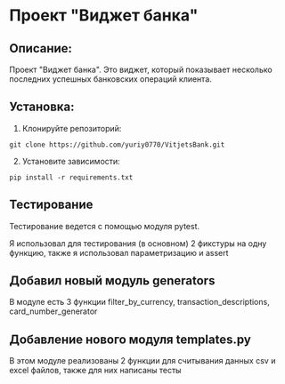 
# Проект "Виджет банка"

## Описание:

Проект "Виджет банка". Это виджет, который показывает несколько последних успешных банковских операций клиента.

## Установка:

1. Клонируйте репозиторий:
```
git clone https://github.com/yuriy0770/VitjetsBank.git
```

2. Установите зависимости:
```
pip install -r requirements.txt
```

## Тестирование

Тестирование ведется с помощью модуля pytest.

Я использовал для тестирования (в основном) 2 фикстуры на одну функцию,
также я использовал параметризацию и assert

## Добавил новый модуль generators
В модуле есть 3 функции filter_by_currency, transaction_descriptions, card_number_generator

## Добавление нового модуля templates.py 
В этом модуле реализованы 2 функции для считывания данных csv и excel
файлов, также для них написаны тесты


